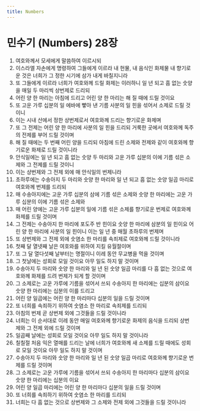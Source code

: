 ```yaml
---
title: Numbers
---
```


# 민수기 (Numbers) 28장
1. 여호와께서 모세에게 말씀하여 이르시되
1. 이스라엘 자손에게 명령하여 그들에게 이르라 내 헌물, 내 음식인 화제물 내 향기로운 것은 너희가 그 정한 시기에 삼가 내게 바칠지니라
1. 또 그들에게 이르라 너희가 여호와께 드릴 화제는 이러하니 일 년 되고 흠 없는 숫양을 매일 두 마리씩 상번제로 드리되
1. 어린 양 한 마리는 아침에 드리고 어린 양 한 마리는 해 질 때에 드릴 것이요
1. 또 고운 가루 십분의 일 에바에 빻아 낸 기름 사분의 일 힌을 섞어서 소제로 드릴 것이니
1. 이는 시내 산에서 정한 상번제로서 여호와께 드리는 향기로운 화제며
1. 또 그 전제는 어린 양 한 마리에 사분의 일 힌을 드리되 거룩한 곳에서 여호와께 독주의 전제를 부어 드릴 것이며
1. 해 질 때에는 두 번째 어린 양을 드리되 아침에 드린 소제와 전제와 같이 여호와께 향기로운 화제로 드릴 것이니라
1. 안식일에는 일 년 되고 흠 없는 숫양 두 마리와 고운 가루 십분의 이에 기름 섞은 소제와 그 전제를 드릴 것이니
1. 이는 상번제와 그 전제 외에 매 안식일의 번제니라
1. 초하루에는 수송아지 두 마리와 숫양 한 마리와 일 년 되고 흠 없는 숫양 일곱 마리로 여호와께 번제를 드리되
1. 매 수송아지에는 고운 가루 십분의 삼에 기름 섞은 소제와 숫양 한 마리에는 고운 가루 십분의 이에 기름 섞은 소제와
1. 매 어린 양에는 고운 가루 십분의 일에 기름 섞은 소제를 향기로운 번제로 여호와께 화제를 드릴 것이며
1. 그 전제는 수송아지 한 마리에 포도주 반 힌이요 숫양 한 마리에 삼분의 일 힌이요 어린 양 한 마리에 사분의 일 힌이니 이는 일 년 중 매월 초하루의 번제며
1. 또 상번제와 그 전제 외에 숫염소 한 마리를 속죄제로 여호와께 드릴 것이니라
1. 첫째 달 열넷째 날은 여호와를 위하여 지킬 유월절이며
1. 또 그 달 열다섯째 날부터는 명절이니 이레 동안 무교병을 먹을 것이며
1. 그 첫날에는 성회로 모일 것이요 아무 일도 하지 말 것이며
1. 수송아지 두 마리와 숫양 한 마리와 일 년 된 숫양 일곱 마리를 다 흠 없는 것으로 여호와께 화제를 드려 번제가 되게 할 것이며
1. 그 소제로는 고운 가루에 기름을 섞어서 쓰되 수송아지 한 마리에는 십분의 삼이요 숫양 한 마리에는 십분의 이를 드리고
1. 어린 양 일곱에는 어린 양 한 마리마다 십분의 일을 드릴 것이며
1. 또 너희를 속죄하기 위하여 숫염소 한 마리로 속죄제를 드리되
1. 아침의 번제 곧 상번제 외에 그것들을 드릴 것이니라
1. 너희는 이 순서대로 이레 동안 매일 여호와께 향기로운 화제의 음식을 드리되 상번제와 그 전제 외에 드릴 것이며
1. 일곱째 날에는 성회로 모일 것이요 아무 일도 하지 말 것이니라
1. 칠칠절 처음 익은 열매를 드리는 날에 너희가 여호와께 새 소제를 드릴 때에도 성회로 모일 것이요 아무 일도 하지 말 것이며
1. 수송아지 두 마리와 숫양 한 마리와 일 년 된 숫양 일곱 마리로 여호와께 향기로운 번제를 드릴 것이며
1. 그 소제로는 고운 가루에 기름을 섞어서 쓰되 수송아지 한 마리마다 십분의 삼이요 숫양 한 마리에는 십분의 이요
1. 어린 양 일곱 마리에는 어린 양 한 마리마다 십분의 일을 드릴 것이며
1. 또 너희를 속죄하기 위하여 숫염소 한 마리를 드리되
1. 너희는 다 흠 없는 것으로 상번제와 그 소제와 전제 외에 그것들을 드릴 것이니라